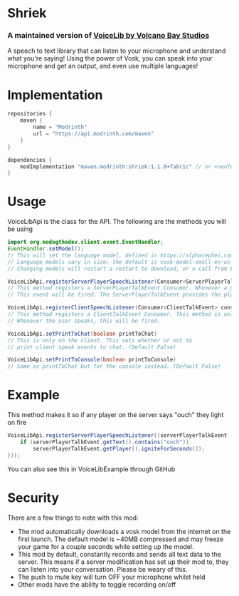# Shriek
### A maintained version of [VoiceLib by Volcano Bay Studios](https://modrinth.com/mod/voicelib)

A speech to text library that can listen to your microphone and understand what you're saying! Using the power of Vosk, you can speak into your microphone and get an output, and even use multiple languages!

# Implementation

```java
repositories {
    maven {
        name = "Modrinth"
        url = "https://api.modrinth.com/maven"
    }
}

dependencies {
    modImplementation "maven.modrinth:shriek:1.1.0+fabric" // or +neoforge
}
```

# Usage

VoiceLibApi is the class for the API.
The following are the methods you will be using
```java
import org.modogthedev.client.event.EventHandler;
EventHandler.setModel();
// This will set the language model, defined in https://alphacephei.com/vosk/models
// Language models vary in size; the default is vosk-model-small-en-us-0.15, which is ~40 MB compressed, while others like vosk-model-ru-0.10 are ~2.5GB compressed
// Changing models will restart a restart to download, or a call from EventHandler.getOrCreatePath();

VoiceLibApi.registerServerPlayerSpeechListener(Consumer<ServerPlayerTalkEvent> consumer)
// This method registers a ServerPLayerTalkEvent Consumer. Whenever a player speaks,
// This event will be fired. The ServerPlayerTalkEvent provides the player, and a string of what they said.

VoiceLibApi.registerClientSpeechListener(Consumer<ClientTalkEvent> consumer)
// This method registers a ClientTalkEvent Consumer. This method is only fired on the client.
// Whenever the user speaks, this will be fired.

VoiceLibApi.setPrintToChat(boolean printToChat)
// This is only on the client. This sets whether or not to 
// print client speak events to chat. (Default False)

VoiceLibApi.setPrintToConsole(boolean printToConsole)
// Same as printToChat but for the console instead. (Default False)
```

# Example
This method makes it so if any player on the server says "ouch" they light on fire
```java
VoiceLibApi.registerServerPlayerSpeechListener((serverPlayerTalkEvent -> {
    if (serverPlayerTalkEvent.getText().contains("ouch"))
        serverPlayerTalkEvent.getPlayer().igniteForSeconds(2);
}));
```
You can also see this in VoiceLibExample through GitHub

# Security

There are a few things to note with this mod:
- The mod automatically downloads a vosk model from the internet on the first launch. The default model is ~40MB compressed and may freeze your game for a couple seconds while setting up the model.
- This mod by default, constantly records and sends all text data to the server. This means if a server modification has set up their mod to, they can listen into your conversation. Please be weary of this.
- The push to mute key will turn OFF your microphone whilst held
- Other mods have the ability to toggle recording on/off
